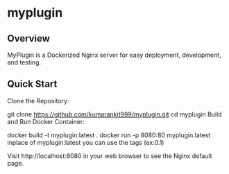 # myplugin

## Overview
MyPlugin is a Dockerized Nginx server for easy deployment, development, and testing.

## Quick Start
Clone the Repository:

git clone https://github.com/kumarankit999/myplugin.git
cd myplugin
Build and Run Docker Container:

docker build -t myplugin:latest .
docker run -p 8080:80 myplugin:latest
inplace of myplugin:latest you can use the tags (ex:0.1)

Visit http://localhost:8080 in your web browser to see the Nginx default page.


